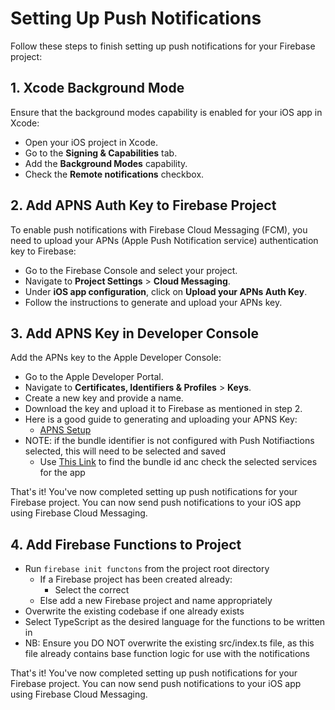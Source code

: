 # Setting Up Push Notifications

Follow these steps to finish setting up push notifications for your Firebase project:

## 1. Xcode Background Mode

Ensure that the background modes capability is enabled for your iOS app in Xcode:

- Open your iOS project in Xcode.
- Go to the **Signing & Capabilities** tab.
- Add the **Background Modes** capability.
- Check the **Remote notifications** checkbox.

## 2. Add APNS Auth Key to Firebase Project

To enable push notifications with Firebase Cloud Messaging (FCM), you need to upload your APNs (Apple Push Notification service) authentication key to Firebase:

- Go to the Firebase Console and select your project.
- Navigate to **Project Settings** > **Cloud Messaging**.
- Under **iOS app configuration**, click on **Upload your APNs Auth Key**.
- Follow the instructions to generate and upload your APNs key.

## 3. Add APNS Key in Developer Console

Add the APNs key to the Apple Developer Console:

- Go to the Apple Developer Portal.
- Navigate to **Certificates, Identifiers & Profiles** > **Keys**.
- Create a new key and provide a name.
- Download the key and upload it to Firebase as mentioned in step 2.
- Here is a good guide to generating and uploading your APNS Key:
  - [APNS Setup](https://medium.com/@m1nori/ios-setup-of-push-notifications-flutter-firebase-775b0430140e)
- NOTE: if the bundle identifier is not configured with Push Notifiactions selected, this will need to be selected and saved
  - Use [This Link](https://developer.apple.com/account/resources/identifiers/list) to find the bundle id anc check the selected services for the app

That's it! You've now completed setting up push notifications for your Firebase project. You can now send push notifications to your iOS app using Firebase Cloud Messaging.

## 4. Add Firebase Functions to Project

- Run `firebase init functons` from the project root directory
  - If a Firebase project has been created already:
    - Select the correct
  - Else add a new Firebase project and name appropriately
- Overwrite the existing codebase if one already exists
- Select TypeScript as the desired language for the functions to be written in
- NB: Ensure you DO NOT overwrite the existing src/index.ts file, as this file already contains base function logic for use with the notifications

That's it! You've now completed setting up push notifications for your Firebase project. You can now send push notifications to your iOS app using Firebase Cloud Messaging.
